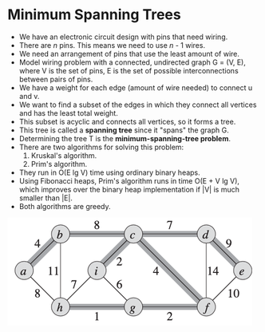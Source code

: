 # Minimum Spanning Trees
- We have an electronic circuit design with pins that need wiring.
- There are *n* pins. This means we need to use *n* - 1 wires.
- We need an arrangement of pins that use the least amount of wire.
- Model wiring problem with a connected, undirected graph G = (V, E), where V is the set of pins, E is the set of possible interconnections between pairs of pins.
- We have a weight for each edge (amount of wire needed) to connect u and v.
- We want to find a subset of the edges in which they connect all vertices and has the least total weight.
- This subset is acyclic and connects all vertices, so it forms a tree.
- This tree is called a **spanning tree** since it "spans" the graph G.
- Determining the tree T is the **minimum-spanning-tree problem**.
- There are two algorithms for solving this problem:
    1. Kruskal's algorithm.
    2. Prim's algorithm.
- They run in O(E lg V) time using ordinary binary heaps.
- Using Fibonacci heaps, Prim's algorithm runs in time O(E + V lg V), which improves over the binary heap implementation if |V| is much smaller than |E|.
- Both algorithms are greedy.

![alt text](https://github.com/eyc94/Notes/blob/master/images/mst_example.png "Image of an example of a minimimum spanning tree of a graph")